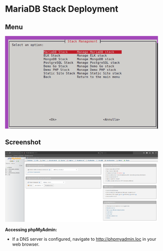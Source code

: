 # MariaDB Stack Deployment

## Menu

![MariaDB](menu.png)

## Screenshot

![MariaDB Web Interface](html.png)

**Accessing phpMyAdmin:**

* If a DNS server is configured, navigate to http://phpmyadmin.loc in your web browser.
